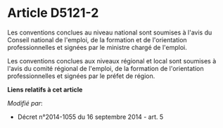 # Article D5121-2

Les conventions conclues au niveau national sont soumises à l'avis du Conseil national de l'emploi, de la formation et de
l'orientation professionnelles et signées par le ministre chargé de l'emploi. 

Les conventions conclues aux niveaux régional et local sont soumises à l'avis du comité régional de l'emploi, de la formation
de l'orientation professionnelles et signées par le préfet de région.

**Liens relatifs à cet article**

_Modifié par_:

  - Décret n°2014-1055 du 16 septembre 2014 - art. 5
